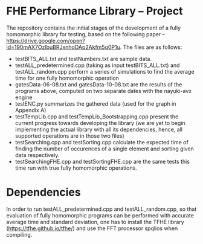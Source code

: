 # FHE Performance Library – Project
The repository contains the initial stages of the development of a fully homomorphic library for testing, based on the following paper – https://drive.google.com/open?id=190mAX7OzlbuBRJxnhqDAp2Akfm5q0P1u.
The files are as follows:
- testBITS_ALL.txt and testNumbers.txt are sample data.
- testALL_predetermined.cpp (taking as input testBITS_ALL.txt) and testALL_random.cpp perform a series of simulations to find the average time for one fully homomorphic operation
- gatesData-06-08.txt and gatesData-10-08.txt are the results of the programs above, computed on two separate dates with the nayuki-avx engine
- testENC.py summarizes the gathered data (used for the graph in Appendix A)
- testTempLib.cpp and testTempLib_Bootstrapping.cpp present the current progress towards developing the library (we are yet to begin implementing the actual library with all its dependencies, hence, all supported operations are in those two files)
- testSearching.cpp and testSorting.cpp calculate the expected time of finding the number of occurences of a single element and sorting given data respectively.
- testSearchingFHE.cpp and testSortingFHE.cpp are the same tests this time run with true fully homomorphic operations.
# Dependencies
In order to run testALL_predetermined.cpp and testALL_random.cpp, so that evaluation of fully homomorphic programs can be performed with accurate average time and standard deviation, one has to install the TFHE library (https://tfhe.github.io/tfhe/) and use the FFT processor spqlios when compiling.
